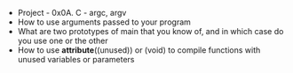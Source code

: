 - Project - 0x0A. C - argc, argv
- How to use arguments passed to your program
- What are two prototypes of main that you know of, and in which case do you   		use one or the other
- How to use __attribute__((unused)) or (void) to compile functions with unused 	variables or parameters
